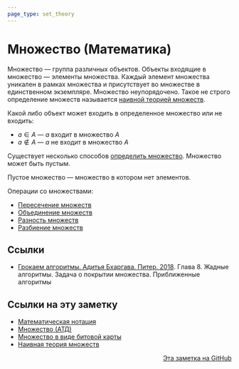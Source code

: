 ```yaml
---
page_type: set_theory
---
```

# Множество (Математика)

Множество — группа различных объектов. Объекты входящие в множество — элементы множества. Каждый элемент множества уникален в рамках множества и присутствует во множестве в единственном экземпляре. Множество неупорядочено. Такое не строго определение множеств называется [наивной теорией множеств](20221101230826.md).

Какой либо объект может входить в определенное множество или не входить:

* $a \in A$ — $a$ входит в множество $A$
* $a \notin A$ — $a$ не входит в множество $A$

Существует несколько способов [определить множество](20221031234358.md). Множество может быть пустым.

Пустое множество — множество в котором нет элементов.

Операции со множествами:

* [Пересечение множеств](20221102002259.md)
* [Объединение множеств](20221106003014.md)
* [Разность множеств](20221120191341.md)
* [Разбиение множеств](20221120185302.md)

## Ссылки

- [Грокаем алгоритмы. Адитья Бхаргава. Питер. 2018](BhargavaGrokaemAlgoritmy2018.md). Глава 8. Жадные алгоритмы. Задача о покрытии множества. Приближенные алгоритмы

## Ссылки на эту заметку

* [Математическая нотация](20221031225417.md)
* [Множество (АТД)](20221120145107.md)
* [Множество в виде битовой карты](20221122204033.md)
* [Наивная теория множеств](20221101230826.md)


<p v-pre style="text-align: right">
  <a href="https://github.com/Kverde/algorithms/blob/main/source/20221031233633.md">
  Эта заметка на GitHub
  </a>
</p>
